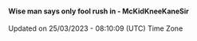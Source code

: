#### Wise man says only fool rush in - McKidKneeKaneSir
Updated on 25/03/2023 - 08:10:09 (UTC) Time Zone

